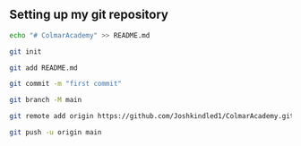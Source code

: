 ## Setting up my git repository
```bash
echo "# ColmarAcademy" >> README.md

git init

git add README.md

git commit -m "first commit"

git branch -M main

git remote add origin https://github.com/Joshkindled1/ColmarAcademy.git

git push -u origin main
```

